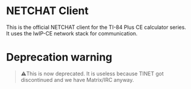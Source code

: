 # NETCHAT Client
This is the official NETCHAT client for the TI-84 Plus CE calculator series.  
It uses the lwIP-CE network stack for communication.

# Deprecation warning
> ⚠️This is now deprecated. It is useless because TINET got discontinued and we have Matrix/IRC anyway.
